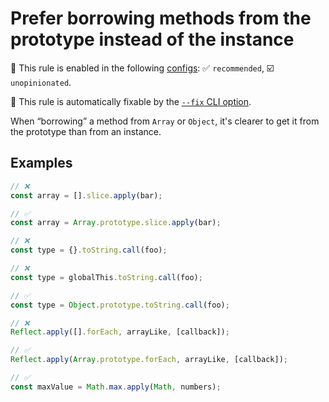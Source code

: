 # Prefer borrowing methods from the prototype instead of the instance

💼 This rule is enabled in the following [configs](https://github.com/sindresorhus/eslint-plugin-unicorn#recommended-config): ✅ `recommended`, ☑️ `unopinionated`.

🔧 This rule is automatically fixable by the [`--fix` CLI option](https://eslint.org/docs/latest/user-guide/command-line-interface#--fix).

<!-- end auto-generated rule header -->
<!-- Do not manually modify this header. Run: `npm run fix:eslint-docs` -->

When “borrowing” a method from `Array` or `Object`, it's clearer to get it from the prototype than from an instance.

## Examples

```js
// ❌
const array = [].slice.apply(bar);

// ✅
const array = Array.prototype.slice.apply(bar);
```

```js
// ❌
const type = {}.toString.call(foo);

// ❌
const type = globalThis.toString.call(foo);

// ✅
const type = Object.prototype.toString.call(foo);
```

```js
// ❌
Reflect.apply([].forEach, arrayLike, [callback]);

// ✅
Reflect.apply(Array.prototype.forEach, arrayLike, [callback]);
```

```js
// ✅
const maxValue = Math.max.apply(Math, numbers);
```
